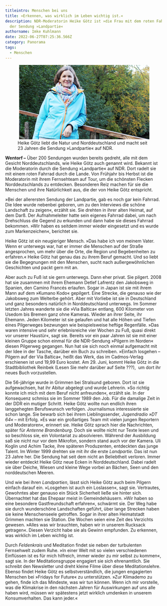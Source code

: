 ```yaml
---
titleintro: Menschen bei uns
title: »Erkennen, was wirklich im Leben wichtig ist.«
description: NDR-Moderatorin Heike Götz ist »die Frau mit dem roten Fahrrad« in
  der Sendung »Landpartie«
authorname: Imke Kuhlmann
date: 2022-06-27T07:25:36.566Z
category: Panorama
tags:
  - Menschen
---
```

<figure>
  <img src="/static/media/2022-06-27-Goetz-Heike-.jpg">
  <figcaption>
Heike Götz liebt die Natur und Norddeutschland und macht seit 23 Jahren die Sendung »Landpartie« auf NDR.     
   
  </figcaption>
</figure>

**Wentorf –** Über 200 Sendungen wurden bereits gedreht, alle mit dem Gesicht Norddeutschlands, wie Heike Götz auch genannt wird. Bekannt ist die Moderatorin durch die Sendung »Landpartie« auf NDR. Dort radelt sie mit einem roten Fahrrad durch die Lande. Von Frühjahr bis Herbst ist die Moderatorin mit ihrem Fernsehteam auf Tour, um die schönsten Flecken Norddeutschlands zu entdecken. Besonderen Reiz machen für sie die Menschen und ihre Natürlichkeit aus, die der von Heike Götz entspricht. 

»Bei der allerersten Sendung der Landpartie, gab es noch gar kein Fahrrad. Die Idee wurde nebenbei geboren, um zu den Interviews die schöne Landschaft zu zeigen«, erzählt sie. Sie drehten in ihrer alten Heimat, auf dem Darß. Der Aufnahmeleiter hatte sein eigenes Fahrrad dabei, um nach Drehschluss die Gegend zu erkunden und dann habe sie dieses Fahrrad bekommen. »Wir haben es seitdem immer wieder eingesetzt und es wurde zum Markenzeichen«, berichtet sie. 

Heike Götz ist ein neugieriger Mensch. »Das habe ich von meinem Vater. Wenn er unterwegs war, hat er immer die Menschen auf der Straße angesprochen, um mehr über die Orte, die Region und Begebenheiten zu erfahren.« Heike Götz hat genau das zu ihrem Beruf gemacht. Und so liebt sie die Begegnungen mit den Menschen, sucht nach außergewöhnlichen Geschichten und packt gern mit an. 

Aber auch zu Fuß ist sie gern unterwegs. Dann eher privat. Sie pilgert. 2008 hat sie zusammen mit ihrem Ehemann Detlef Lafrentz den Jakobsweg in Spanien, den Camino Francés erlaufen. Sogar in Japan ist sie mit ihrem Mann auf dem »Kumano Kodo« gepilgert. Eine Strecke, die genauso wie der Jakobsweg zum Welterbe gehört. Aber mit Vorliebe ist sie in Deutschland und ganz besonders natürlich in Norddeutschland unterwegs. Im Sommer letzten Jahres wanderte sie die »Via Baltica« entlang, 600 Kilometer von Usedom bis Bremen ganz ohne Kameras. Wieder an ihrer Seite, ihr Ehemann. Jeden Kilometer ist sie gelaufen und hat alle Höhen und Tiefen eines Pilgerweges bezwungen wie beispielsweise heftige Regenfälle. »Das waren intensive und sehr erlebnisreiche vier Wochen zu Fuß, quasi direkt vor unserer Haustür«, sagt sie. Bereits vor ein paar Jahren ist sie mit einer kleinen Gruppe schon einmal für die NDR-Sendung »Pilgern im Norden« diesen Pilgerweg gegangen. Nun hat sie sich noch einmal aufgemacht mit der Idee in der Tasche, darüber ein Buch zu schreiben. »Einfach losgehen – Pilgern auf der Via Baltica«, heißt das Werk, das im Cadmos-Verlag erschienen ist und 19,99 Euro kostet. Am 29. Juni, kommt Heike Götz in die Stadtbibliothek Reinbek (Lesen Sie mehr darüber auf Seite ???),  um dort ihr neues Buch vorzustellen. 

Die 56-jährige wurde in Grimmen bei Stralsund geboren. Dort ist sie aufgewachsen, hat ihr Abitur abgelegt und wurde Lehrerin. »So richtig konnte ich mich mit dem Beruf nicht anfreunden«, erzählt sie. In der Konsequenz schmiss sie im Sommer 1989 den Job. Für die damalige Zeit in der DDR ein mutiger Schritt. Heike Götz wollte nun endlich ihren langgehegten Berufswunsch verfolgen. Journalismus interessierte sie schon lange. Sie bewarb sich bei ihrem Lieblingssender, *Jugendradio »DT 64«* – mit Erfolg. »Es war ein großartiges Team mit vielen jungen Reportern und Moderatoren«, erinnert sie. Heike Götz sprach hier die Nachrichten, später für *Antenne Brandenburg*. Doch sie wollte nicht nur Texte lesen und so beschloss sie, ein Volontariat zu absolvieren. Während der Ausbildung saß sie nicht nur vor dem Mikrofon, sondern stand auch vor der Kamera. Uli Koglin und Achim Tacke, ihre späteren Produzenten, entdeckten das junge Talent. Im Winter 1999 drehten sie mit ihr die erste *Landpartie*. Das ist nun 23 Jahre her. Die Sendung hat seit dem nicht an Beliebtheit verloren. Immer wieder entdeckt Heike Götz neue Ecken in Norddeutschland. Dabei radelt sie über Deiche, Wiesen und kleine Wege vorbei an Bächen, Seen und den norddeutschen Meeren. 

Und wie bei ihren *Landpartien*, lässt sich Heike Götz auch beim Pilgern einfach darauf ein. »Losgehen ist auch ein Loslassen«, sagt sie. Vertrautes, Gewohntes aber genauso ein Stück Sicherheit ließe sie hinter sich. Übernachtet hat das Ehepaar meist in Gemeindehäusern. »Wir haben so eine besondere Gastfreundschaft erfahren«, schwärmt sie. Der Weg habe sie durch wunderschöne Landschaften geführt, über lange Strecken haben sie keine Menschenseele getroffen. Sogar in ihrer alten Heimatstadt Grimmen machten sie Station. Die Wochen seien eine Zeit des Verzichts gewesen. »Alles was wir brauchten, haben wir in unserem Rucksack getragen«. Diesen Verzicht habe sie als Gewinn empfunden. Zu erkennen, was wirklich im Leben wichtig ist. 

Durch *Feldenkrais* und Meditation findet sie neben der turbulenten Fernsehwelt zudem Ruhe. »In einer Welt mit so vielen verschiedenen Einflüssen ist es für mich hilfreich, immer wieder zu mir selbst zu kommen«, sagt sie. In der Meditationsgruppe engagiert sie sich ehrenamtlich. Sie schreibt den Newsletter und dreht kleine Filme über diese Meditationslehre. Ebenso findet Heike Götz es selbstverständlich, die jungen engagierten Menschen bei »Fridays for Future« zu unterstützen. »Zur Klimademo zu gehen, finde ich das Mindeste, was wir tun können. Wenn ich mir vorstelle, was die Klimakrise in den nächsten Jahren für Auswirkungen auf uns alle haben wird, müssen wir spätestens jetzt wirklich umdenken in unserem Konsumverhalten. Das kann jeder.«